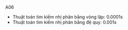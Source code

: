 A06
- Thuật toán tìm kiếm nhị phân bằng vòng lặp: 0.0001s
- Thuật toán tìm kiếm nhị phân bằng đệ quy: 0.001s